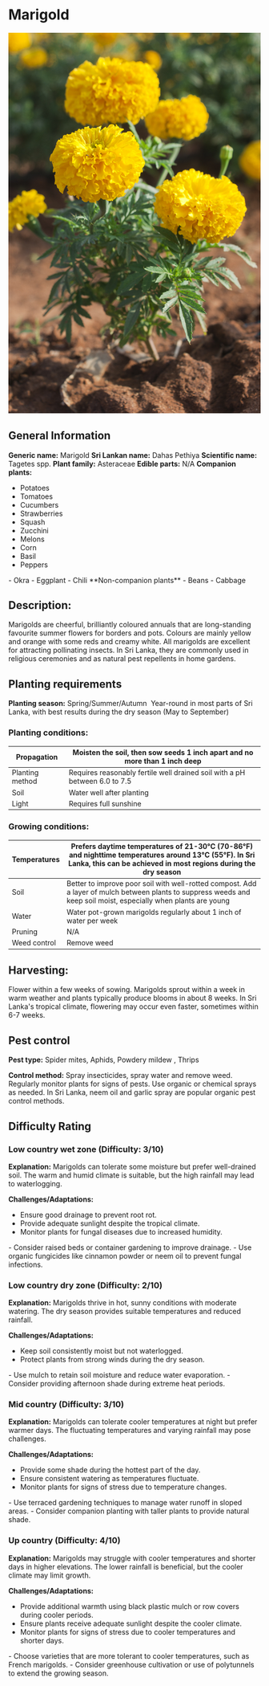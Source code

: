 # Marigold
![Marigold.jpg](../../assets/images/Marigold.jpg "By Ezhuttukari - Own work, CC BY-SA 3.0, https://commons.wikimedia.org/w/index.php?curid=18415653")

## General Information
**Generic name:** Marigold
**Sri Lankan name:** Dahas Pethiya
**Scientific name:** <update>Tagetes spp.<update>
**Plant family:** <update>Asteraceae</update>
**Edible parts:** N/A
**Companion plants:**
- Potatoes
- Tomatoes
- Cucumbers
- Strawberries
- Squash
- Zucchini
- Melons
- Corn
- Basil
- Peppers
<update>
- Okra
- Eggplant
- Chili
</update>
**Non-companion plants**
- Beans
- Cabbage

## Description:
Marigolds are cheerful, brilliantly coloured annuals that are long-standing favourite summer flowers for borders and pots. Colours are mainly yellow and orange with some reds and creamy white. All marigolds are excellent for attracting pollinating insects. <update>In Sri Lanka, they are commonly used in religious ceremonies and as natural pest repellents in home gardens.</update>

## Planting requirements
**Planting season:** 
Spring/Summer/Autumn 
<update>Year-round in most parts of Sri Lanka, with best results during the dry season (May to September)</update>

### Planting conditions:
| **Propagation** | Moisten the soil, then sow seeds 1 inch apart and no more than 1 inch deep |
|----|----|
| Planting method | Requires reasonably fertile well drained soil with a pH between 6.0 to 7.5 |
| Soil | Water well after planting |
| Light | Requires full sunshine |

### Growing conditions:

| **Temperatures** | Prefers daytime temperatures of 21-30°C (70-86°F) and nighttime temperatures around 13°C (55°F). In Sri Lanka, this can be achieved in most regions during the dry season |
|----|----|
| Soil | Better to improve poor soil with well-rotted compost. Add a layer of mulch between plants to suppress weeds and keep soil moist, especially when plants are young |
| Water | Water pot-grown marigolds regularly about 1 inch of water per week |
| Pruning | N/A |
| Weed control | Remove weed |

## Harvesting:
Flower within a few weeks of sowing. Marigolds sprout within a week in warm weather and plants typically produce blooms in about 8 weeks. <update>In Sri Lanka's tropical climate, flowering may occur even faster, sometimes within 6-7 weeks.</update>

## Pest control
**Pest type:** Spider mites, Aphids, Powdery mildew <update>, Thrips</update>

**Control method:** Spray insecticides, spray water and remove weed. Regularly monitor plants for signs of pests. Use organic or chemical sprays as needed. <update>In Sri Lanka, neem oil and garlic spray are popular organic pest control methods.</update>

## Difficulty Rating
### Low country wet zone (Difficulty: 3/10)
**Explanation:** Marigolds can tolerate some moisture but prefer well-drained soil. The warm and humid climate is suitable, but the high rainfall may lead to waterlogging.

**Challenges/Adaptations:**
- Ensure good drainage to prevent root rot.
- Provide adequate sunlight despite the tropical climate.
- Monitor plants for fungal diseases due to increased humidity.
<update>
- Consider raised beds or container gardening to improve drainage.
- Use organic fungicides like cinnamon powder or neem oil to prevent fungal infections.
</update>

### Low country dry zone (Difficulty: 2/10)
**Explanation:** Marigolds thrive in hot, sunny conditions with moderate watering. The dry season provides suitable temperatures and reduced rainfall.

**Challenges/Adaptations:**
- Keep soil consistently moist but not waterlogged.
- Protect plants from strong winds during the dry season.
<update>
- Use mulch to retain soil moisture and reduce water evaporation.
- Consider providing afternoon shade during extreme heat periods.
</update>

### Mid country (Difficulty: 3/10)
**Explanation:** Marigolds can tolerate cooler temperatures at night but prefer warmer days. The fluctuating temperatures and varying rainfall may pose challenges.

**Challenges/Adaptations:**
- Provide some shade during the hottest part of the day.
- Ensure consistent watering as temperatures fluctuate.
- Monitor plants for signs of stress due to temperature changes.
<update>
- Use terraced gardening techniques to manage water runoff in sloped areas.
- Consider companion planting with taller plants to provide natural shade.
</update>

### Up country (Difficulty: 4/10)
**Explanation:** Marigolds may struggle with cooler temperatures and shorter days in higher elevations. The lower rainfall is beneficial, but the cooler climate may limit growth.

**Challenges/Adaptations:**
- Provide additional warmth using black plastic mulch or row covers during cooler periods.
- Ensure plants receive adequate sunlight despite the cooler climate.
- Monitor plants for signs of stress due to cooler temperatures and shorter days.
<update>
- Choose varieties that are more tolerant to cooler temperatures, such as French marigolds.
- Consider greenhouse cultivation or use of polytunnels to extend the growing season.
</update>